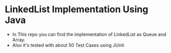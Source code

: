 # LinkedList Implementation Using Java

- In This repo you can find the implementation of LinkedList as Queue and Array.
- Also it's tested with about 50 Test Cases using JUnit
